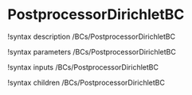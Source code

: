 <!-- MOOSE Documentation Stub: Remove this when content is added. -->

# PostprocessorDirichletBC

!syntax description /BCs/PostprocessorDirichletBC

!syntax parameters /BCs/PostprocessorDirichletBC

!syntax inputs /BCs/PostprocessorDirichletBC

!syntax children /BCs/PostprocessorDirichletBC
